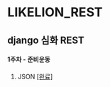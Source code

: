 # LIKELION_REST

## django 심화 REST

#### 1주차 - 준비운동

1. JSON [[완료]](LIKELION_REST\Summary\1_JSON.md)
